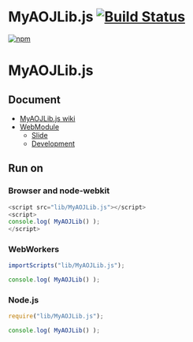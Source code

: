 # MyAOJLib.js [![Build Status](https://travis-ci.org/orisano/MyAOJLib.js.png)](http://travis-ci.org/orisano/MyAOJLib.js)

[![npm](https://nodei.co/npm/orisano.myaojlib.js.png?downloads=true&stars=true)](https://nodei.co/npm/orisano.myaojlib.js/)

# MyAOJLib.js

## Document

- [MyAOJLib.js wiki](https://github.com/orisano/MyAOJLib.js/wiki/MyAOJLib)
- [WebModule](https://github.com/uupaa/WebModule)
    - [Slide](http://uupaa.github.io/Slide/slide/WebModule/index.html)
    - [Development](https://github.com/uupaa/WebModule/wiki/Development)

## Run on

### Browser and node-webkit

```js
<script src="lib/MyAOJLib.js"></script>
<script>
console.log( MyAOJLib() );
</script>
```

### WebWorkers

```js
importScripts("lib/MyAOJLib.js");

console.log( MyAOJLib() );
```

### Node.js

```js
require("lib/MyAOJLib.js");

console.log( MyAOJLib() );
```

